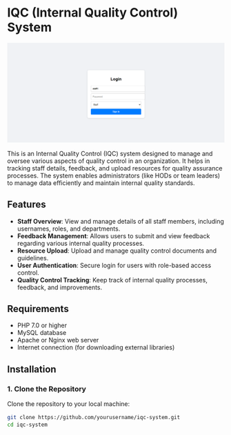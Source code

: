 # IQC (Internal Quality Control) System

![IQC System Overview](image/one.png)

This is an Internal Quality Control (IQC) system designed to manage and oversee various aspects of quality control in an organization. It helps in tracking staff details, feedback, and upload resources for quality assurance processes. The system enables administrators (like HODs or team leaders) to manage data efficiently and maintain internal quality standards.

## Features

- **Staff Overview**: View and manage details of all staff members, including usernames, roles, and departments.
- **Feedback Management**: Allows users to submit and view feedback regarding various internal quality processes.
- **Resource Upload**: Upload and manage quality control documents and guidelines.
- **User Authentication**: Secure login for users with role-based access control.
- **Quality Control Tracking**: Keep track of internal quality processes, feedback, and improvements.

## Requirements

- PHP 7.0 or higher
- MySQL database
- Apache or Nginx web server
- Internet connection (for downloading external libraries)

## Installation

### 1. Clone the Repository

Clone the repository to your local machine:

```bash
git clone https://github.com/yourusername/iqc-system.git
cd iqc-system
